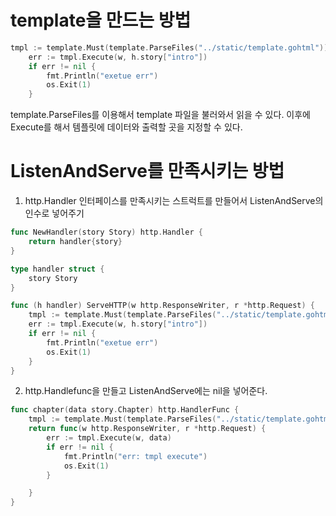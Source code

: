 # template을 만드는 방법

```go
tmpl := template.Must(template.ParseFiles("../static/template.gohtml"))
    err := tmpl.Execute(w, h.story["intro"])
    if err != nil {
        fmt.Println("exetue err")
        os.Exit(1)
    }
```

template.ParseFiles를 이용해서 template 파일을 불러와서 읽을 수 있다. 이후에 Execute를 해서 템플릿에 데이터와 출력할 곳을 지정할 수 있다.

# ListenAndServe를 만족시키는 방법

1. http.Handler 인터페이스를 만족시키는 스트럭트를 만들어서 ListenAndServe의 인수로 넣어주기

```go
func NewHandler(story Story) http.Handler {
    return handler{story}
}

type handler struct {
    story Story
}

func (h handler) ServeHTTP(w http.ResponseWriter, r *http.Request) {
    tmpl := template.Must(template.ParseFiles("../static/template.gohtml"))
    err := tmpl.Execute(w, h.story["intro"])
    if err != nil {
        fmt.Println("exetue err")
        os.Exit(1)
    }
}
```

2. http.Handlefunc을 만들고 ListenAndServe에는 nil을 넣어준다.

```go
func chapter(data story.Chapter) http.HandlerFunc {
    tmpl := template.Must(template.ParseFiles("../static/template.gohtml"))
    return func(w http.ResponseWriter, r *http.Request) {
        err := tmpl.Execute(w, data)
        if err != nil {
            fmt.Println("err: tmpl execute")
            os.Exit(1)
        }

    }
}
```

